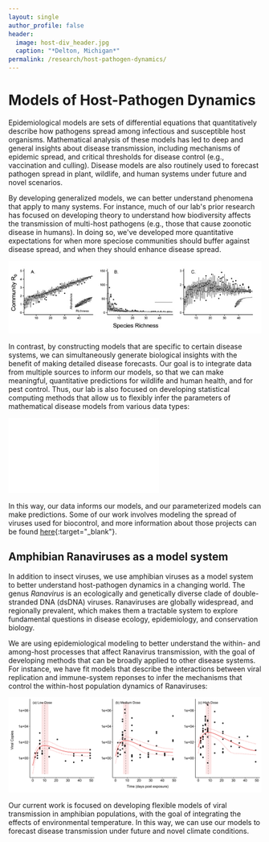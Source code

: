 ```yaml
---
layout: single
author_profile: false
header:
  image: host-div_header.jpg
  caption: "*Delton, Michigan*"
permalink: /research/host-pathogen-dynamics/
---
```


# Models of Host-Pathogen Dynamics

Epidemiological models are sets of differential equations that quantitatively describe how pathogens spread among infectious and susceptible host organisms. Mathematical analysis of these models has led to deep and general insights about disease transmission, including mechanisms of epidemic spread, and critical thresholds for disease control (e.g., vaccination and culling). Disease models are also routinely used to forecast pathogen spread in plant, wildlife, and human systems under future and novel scenarios.

By developing generalized models, we can better understand phenomena that apply to many systems. For instance, much of our lab's prior research has focused on developing theory to understand how biodiversity affects the transmission of multi-host pathogens (e.g., those that cause zoonotic disease in humans). In doing so, we've developed more quantitative expectations for when more speciose communities should buffer against disease spread, and when they should enhance disease spread.

![Theory1](/images/research/theory1.jpg)


In contrast, by constructing models that are specific to certain disease systems, we can simultaneously generate biological insights with the benefit of making detailed disease forecasts. Our goal is to integrate data from multiple sources to inform our models, so that we can make meaningful, quantitative predictions for wildlife and human health, and for pest control. Thus, our lab is also focused on developing statistical computing methods that allow us to flexibly infer the parameters of mathematical disease models from various data types:


![Theory1](/images/research/theory2.pdf)


In this way, our data informs our models, and our parameterized models can make predictions. Some of our work involves modeling the spread of viruses used for biocontrol, and more information about those projects can be found [here](/research/pest-control){:target="_blank"}.


## Amphibian Ranaviruses as a model system

In addition to insect viruses, we use amphibian viruses as a model system to better understand host-pathogen dynamics in a changing world. The genus *Ranavirus* is an ecologically and genetically diverse clade of double-stranded DNA (dsDNA) viruses. Ranaviruses are globally widespread, and regionally prevalent, which makes them a tractable system to explore fundamental questions in disease ecology, epidemiology, and conservation biology. 

We are using epidemiological modeling to better understand the within- and among-host processes that affect Ranavirus transmission, with the goal of developing methods that can be broadly applied to other disease systems. For instance, we have fit models that describe the interactions between viral replication and immune-system reponses to infer the mechanisms that control the within-host population dynamics of Ranaviruses:

![Ranavirus2](/images/research/ranavirus1.png)

Our current work is focused on developing flexible models of viral transmission in amphibian populations, with the goal of integrating the effects of environmental temperature. In this way, we can use our models to forecast disease transmission under future and novel climate conditions. 

